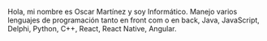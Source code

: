 Hola, mi nombre es Oscar Martínez y soy Informático. Manejo varios lenguajes de programación tanto en front com o en back, Java, JavaScript, Delphi, Python, C++, React, React Native, Angular.
